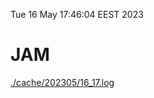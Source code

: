Tue 16 May 17:46:04 EEST 2023
# JAM
<a href='./cache/202305/16_17.log'>./cache/202305/16_17.log</a>

